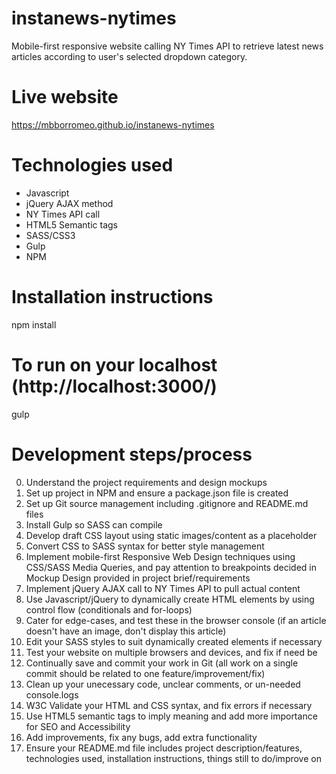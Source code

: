 # instanews-nytimes
Mobile-first responsive website calling NY Times API to retrieve latest news articles according to user's selected dropdown category.

# Live website
https://mbborromeo.github.io/instanews-nytimes

# Technologies used
- Javascript
- jQuery AJAX method
- NY Times API call
- HTML5 Semantic tags
- SASS/CSS3
- Gulp
- NPM 

# Installation instructions
npm install

# To run on your localhost (http://localhost:3000/)
gulp

# Development steps/process
0. Understand the project requirements and design mockups
1. Set up project in NPM and ensure a package.json file is created
2. Set up Git source management including .gitignore and README.md files
3. Install Gulp so SASS can compile
4. Develop draft CSS layout using static images/content as a placeholder
5. Convert CSS to SASS syntax for better style management
6. Implement mobile-first Responsive Web Design techniques using CSS/SASS Media Queries, and pay attention to breakpoints decided in Mockup Design provided in project brief/requirements
7. Implement jQuery AJAX call to NY Times API to pull actual content
8. Use Javascript/jQuery to dynamically create HTML elements by using control flow (conditionals and for-loops)
9. Cater for edge-cases, and test these in the browser console (if an article doesn't have an image, don't display this article)
10. Edit your SASS styles to suit dynamically created elements if necessary
11. Test your website on multiple browsers and devices, and fix if need be
12. Continually save and commit your work in Git (all work on a single commit should be related to one feature/improvement/fix)
13. Clean up your unecessary code, unclear comments, or un-needed console.logs
14. W3C Validate your HTML and CSS syntax, and fix errors if necessary
15. Use HTML5 semantic tags to imply meaning and add more importance for SEO and Accessibility
16. Add improvements, fix any bugs, add extra functionality
17. Ensure your README.md file includes project description/features, technologies used, installation instructions, things still to do/improve on
